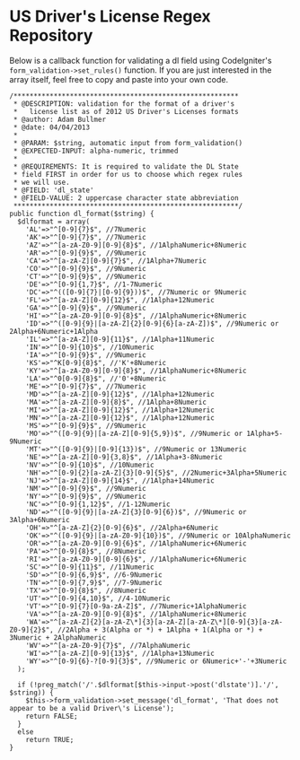 US Driver's License Regex Repository
=========

Below is a callback function for validating a dl field using CodeIgniter's `form_validation->set_rules()` function. If you are just interested in the array itself, feel free to copy and paste into your own code.

    /********************************************************
     * @DESCRIPTION: validation for the format of a driver's 
     *   license list as of 2012 US Driver's Licenses formats
     * @author: Adam Bullmer
     * @date: 04/04/2013
     * 
     * @PARAM: $string, automatic input from form_validation()
     * @EXPECTED-INPUT: alpha-numeric, trimmed
     * 
     * @REQUIREMENTS: It is required to validate the DL State 
     * field FIRST in order for us to choose which regex rules
     * we will use. 
     * @FIELD: 'dl_state'
     * @FIELD-VALUE: 2 uppercase character state abbreviation
     ********************************************************/
    public function dl_format($string) {
      $dlformat = array(
        'AL'=>"^[0-9]{7}$", //7Numeric
        'AK'=>"^[0-9]{7}$", //7Numeric
        'AZ'=>"^[a-zA-Z0-9][0-9]{8}$", //1AlphaNumeric+8Numeric
        'AR'=>"^[0-9]{9}$", //9Numeric
        'CA'=>"^[a-zA-Z][0-9]{7}$", //1Alpha+7Numeric
        'CO'=>"^[0-9]{9}$", //9Numeric
        'CT'=>"^[0-9]{9}$", //9Numeric
        'DE'=>"^[0-9]{1,7}$", //1-7Numeric
        'DC'=>"^(([0-9]{7}|[0-9]{9}))$", //7Numeric or 9Numeric
        'FL'=>"^[a-zA-Z][0-9]{12}$", //1Alpha+12Numeric
        'GA'=>"^[0-9]{9}$", //9Numeric
        'HI'=>"^[a-zA-Z0-9][0-9]{8}$", //1AlphaNumeric+8Numeric
        'ID'=>"^([0-9]{9}|[a-zA-Z]{2}[0-9]{6}[a-zA-Z])$", //9Numeric or 2Alpha+6Numeric+1Alpha
        'IL'=>"^[a-zA-Z][0-9]{11}$", //1Alpha+11Numeric
        'IN'=>"^[0-9]{10}$", //10Numeric
        'IA'=>"^[0-9]{9}$", //9Numeric
        'KS'=>"^K[0-9]{8}$", //'K'+8Numeric
        'KY'=>"^[a-zA-Z0-9][0-9]{8}$", //1AlphaNumeric+8Numeric
        'LA'=>"^0[0-9]{8}$", //'0'+8Numeric
        'ME'=>"^[0-9]{7}$", //7Numeric
        'MD'=>"^[a-zA-Z][0-9]{12}$", //1Alpha+12Numeric
        'MA'=>"^[a-zA-Z][0-9]{8}$", //1Alpha+8Numeric
        'MI'=>"^[a-zA-Z][0-9]{12}$", //1Alpha+12Numeric
        'MN'=>"^[a-zA-Z][0-9]{12}$", //1Alpha+12Numeric
        'MS'=>"^[0-9]{9}$", //9Numeric
        'MO'=>"^([0-9]{9}|[a-zA-Z][0-9]{5,9})$", //9Numeric or 1Alpha+5-9Numeric
        'MT'=>"^([0-9]{9}|[0-9]{13})$", //9Numeric or 13Numeric
        'NE'=>"^[a-zA-Z][0-9]{3,8}$", //1Alpha+3-8Numeric
        'NV'=>"^[0-9]{10}$", //10Numeric
        'NH'=>"^[0-9]{2}[a-zA-Z]{3}[0-9]{5}$", //2Numeric+3Alpha+5Numeric
        'NJ'=>"^[a-zA-Z][0-9]{14}$", //1Alpha+14Numeric
        'NM'=>"^[0-9]{9}$", //9Numeric
        'NY'=>"^[0-9]{9}$", //9Numeric
        'NC'=>"^[0-9]{1,12}$", //1-12Numeric
        'ND'=>"^([0-9]{9}|[a-zA-Z]{3}[0-9]{6})$", //9Numeric or 3Alpha+6Numeric
        'OH'=>"^[a-zA-Z]{2}[0-9]{6}$", //2Alpha+6Numeric
        'OK'=>"^([0-9]{9}|[a-zA-Z0-9]{10})$", //9Numeric or 10AlphaNumeric
        'OR'=>"^[a-zA-Z0-9][0-9]{6}$", //1AlphaNumeric+6Numeric
        'PA'=>"^[0-9]{8}$", //8Numeric
        'RI'=>"^[a-zA-Z0-9][0-9]{6}$", //1AlphaNumeric+6Numeric
        'SC'=>"^[0-9]{11}$", //11Numeric
        'SD'=>"^[0-9]{6,9}$", //6-9Numeric
        'TN'=>"^[0-9]{7,9}$", //7-9Numeric
        'TX'=>"^[0-9]{8}$", //8Numeric
        'UT'=>"^[0-9]{4,10}$", //4-10Numeric
        'VT'=>"^[0-9]{7}[0-9a-zA-Z]$", //7Numeric+1AlphaNumeric
        'VA'=>"^[a-zA-Z0-9][0-9]{8}$", //1AlphaNumeric+8Numeric
        'WA'=>"^[a-zA-Z]{2}[a-zA-Z\*]{3}[a-zA-Z][a-zA-Z\*][0-9]{3}[a-zA-Z0-9]{2}$", //2Alpha + 3(Alpha or *) + 1Alpha + 1(Alpha or *) + 3Numeric + 2AlphaNumeric
        'WV'=>"^[a-zA-Z0-9]{7}$", //7AlphaNumeric
        'WI'=>"^[a-zA-Z][0-9]{13}$", //1Alpha+13Numeric
        'WY'=>"^[0-9]{6}-?[0-9]{3}$", //9Numeric or 6Numeric+'-'+3Numeric
      );
		
      if (!preg_match('/'.$dlformat[$this->input->post('dlstate')].'/', $string)) {
        $this->form_validation->set_message('dl_format', 'That does not appear to be a valid Driver\'s License');
        return FALSE;
      }
      else
        return TRUE;
    }
